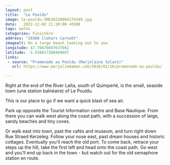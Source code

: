 ```yaml
---
layout: post
title:  "Le Pouldu"
image: le-pouldu-IMG20220904174349.jpg
date:   2022-12-02 21:20:00 +0100
tags: walks
categories: Finistère
address: "29360 Clohars Carnoët"
imagealt: On a large beach looking out to sea
longitude: 47.76676697637662
latitude: -3.550617280469687
links:
 - source: "Promenade au Pouldu (Marjolaine Solaro)"
   url: https://www.marjoliemaman.com/2016/02/16/promenade-au-pouldu/

---
```

Right at the end of the River Laïta, south of Quimperlé, is the small, seaside town (une station balnéaire) of Le Pouldu.

This is our place to go if we want a quick blast of sea air.

Park up opposite the Tourist Information centre and Base Nautique. From there you can walk west along the coast path, with a succession of large, sandy beaches and tiny coves.

Or walk east into town, past the cafés and museum, and turn right down Rue Straed Kerzeleg. Follow your nose east, past dream houses and historic cottages. Eventually you'll reach the old port. To come back, retrace your steps up the hill, take the first left and head onto the coast path. Go west and you'll end up back in the town - but watch out for the old semaphore station en route.
